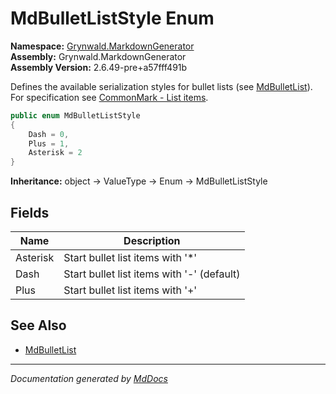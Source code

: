 ﻿<!--  
  <auto-generated>   
    The contents of this file were generated by a tool.  
    Changes to this file may be list if the file is regenerated  
  </auto-generated>   
-->

# MdBulletListStyle Enum

**Namespace:** [Grynwald.MarkdownGenerator](../index.md)  
**Assembly:** Grynwald.MarkdownGenerator  
**Assembly Version:** 2.6.49\-pre+a57fff491b

Defines the available serialization styles for bullet lists (see [MdBulletList](../MdBulletList/index.md)). For specification see [CommonMark \- List items](https://spec.commonmark.org/0.28/#list-items).

```csharp
public enum MdBulletListStyle
{
    Dash = 0,
    Plus = 1,
    Asterisk = 2
}
```

**Inheritance:** object → ValueType → Enum → MdBulletListStyle

## Fields

| Name     | Description                                 |
| -------- | ------------------------------------------- |
| Asterisk | Start bullet list items with '\*'           |
| Dash     | Start bullet list items with '\-' (default) |
| Plus     | Start bullet list items with '+'            |

## See Also

- [MdBulletList](../MdBulletList/index.md)

___

*Documentation generated by [MdDocs](https://github.com/ap0llo/mddocs)*
